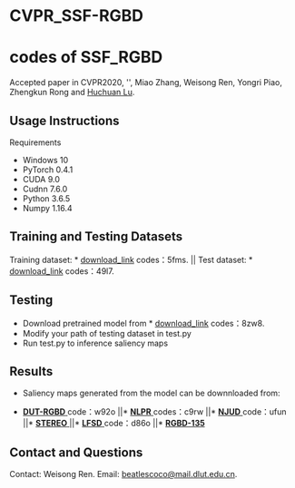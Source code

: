 # CVPR_SSF-RGBD
codes of SSF_RGBD
===
Accepted paper in CVPR2020, '', Miao Zhang, Weisong Ren, Yongri Piao, Zhengkun Rong and [Huchuan Lu](http://ice.dlut.edu.cn/lu/publications.html).

## Usage Instructions
Requirements
* Windows 10
* PyTorch 0.4.1
* CUDA 9.0
* Cudnn 7.6.0
* Python 3.6.5
* Numpy 1.16.4

## Training and Testing Datasets
Training dataset:  * [download_link](https://pan.baidu.com/s/1dv6cw3TfW4ZBaUsMC-tN1g) codes：5fms.  ||  Test dataset:  * [download_link](https://pan.baidu.com/s/1maVZMJxlCcaeYCtdv_fIRw) codes：49l7. 

## Testing
* Download pretrained model from * [download_link](https://pan.baidu.com/s/1sZH4Wh_-nne-nMvDQvSyZw) codes：8zw8.
* Modify your path of testing dataset in test.py
* Run test.py to inference saliency maps
## Results
* Saliency maps generated from the model can be downnloaded from:

* [  **DUT-RGBD**    ](https://pan.baidu.com/s/1Fk35_f4HKkkDVuTGo3qVrQ) code：w92o ||* [    **NLPR**    ](https://pan.baidu.com/s/1Tuv-2cfhq8BvmWky1yhL7w)
codes：c9rw ||* [    **NJUD**    ](https://pan.baidu.com/s/1eMKC6DSsnevG8jkectjd7A 
) code：ufun ||* [    **STEREO**    ]()||* [    **LFSD**    ](https://pan.baidu.com/s/1mbnu3H_j8pGmzGBr1Ea6TA) code：d86o ||* [    **RGBD-135**    ]()

## Contact and Questions
Contact: Weisong Ren. Email: [beatlescoco@mail.dlut.edu.cn]().
